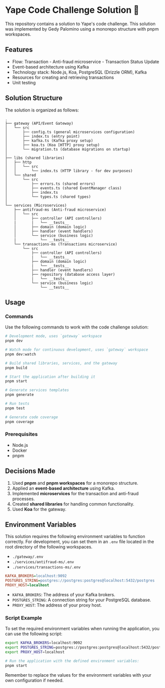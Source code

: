 # Yape Code Challenge Solution :rocket:

This repository contains a solution to Yape's code challenge. This solution was implemented by Gedy Palomino using a monorepo structure with pnpm workspaces.

## Features

- Flow: Transaction - Anti-fraud microservice - Transaction Status Update
- Event-based architecture using Kafka
- Technology stack: Node.js, Koa, PostgreSQL (Drizzle ORM), Kafka
- Resources for creating and retrieving transactions
- Unit testing


## Solution Structure

The solution is organized as follows:

```
.
├── gateway (API/Event Gateway)
│   └── src
│       ├── config.ts (general microservices configuration)
│       ├── index.ts (entry point)
│       ├── kafka.ts (Kafka proxy setup)
│       ├── koa.ts (Koa [HTTP] proxy setup)
│       └── migration.ts (database migrations on startup)
│
├── libs (shared libraries)
│   ├── http
│   │   └── src
│   │       └── index.ts (HTTP library - for dev purposes)
│   └── shared
│       └── src
│           ├── errors.ts (shared errors)
│           ├── events.ts (shared EventManager class)
│           ├── index.ts
│           └── types.ts (shared types)
│
└── services (Microservices)
    ├── antifraud-ms (Anti-fraud microservice)
    │   └── src
    │       ├── controller (API controllers)
    |       |   └── __tests__
    │       ├── domain (domain logic)
    │       ├── handler (event handlers)
    │       └── service (business logic)
    |           └── __tests__
    └── transactions-ms (Transactions microservice)
        └── src
            ├── controller (API controllers)
            |   └── __tests__
            ├── domain (domain logic)
            |   └── __tests__
            ├── handler (event handlers)
            ├── repository (database access layer)
            |   └── __tests__
            └── service (business logic)
                └── __tests__
```

## Usage

### Commands

Use the following commands to work with the code challenge solution:

```bash
# Development mode, uses `gateway` workspace
pnpm dev

# Watch mode for continuous development, uses `gateway` workspace
pnpm dev:watch

# Build shared libraries, services, and the gateway
pnpm build

# Start the application after building it
pnpm start

# Generate services templates
pnpm generate

# Run tests
pnpm test

# Generate code coverage
pnpm coverage
```

### Prerequisites

- Node.js
- Docker
- pnpm

## Decisions Made

1. Used **pnpm** and **pnpm workspaces** for a monorepo structure.
2. Applied an **event-based architecture** using Kafka.
3. Implemented **microservices** for the transaction and anti-fraud processes.
4. Created **shared libraries** for handling common functionality.
5. Used **Koa** for the gateway.

## Environment Variables

This solution requires the following environment variables to function correctly. For development, you can set them in an `.env` file located in the root directory of the following workspaces.

- `./gateway/.env`
- `./services/antifraud-ms/.env`
- `./services/transactions-ms/.env`

```ini
KAFKA_BROKERS=localhost:9092
POSTGRES_STRING=postgres://postgres:postgres@localhost:5432/postgres
PROXY_HOST=localhost
```

- `KAFKA_BROKERS`: The address of your Kafka brokers.
- `POSTGRES_STRING`: A connection string for your PostgreSQL database.
- `PROXY_HOST`: The address of your proxy host.

### Script Example

To set the required environment variables when running the application, you can use the following script:

```bash
export KAFKA_BROKERS=localhost:9092
export POSTGRES_STRING=postgres://postgres:postgres@localhost:5432/postgres
export PROXY_HOST=localhost

# Run the application with the defined environment variables:
pnpm start
```

Remember to replace the values for the environment variables with your own configuration if needed.